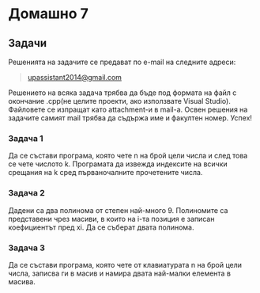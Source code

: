 Домашно 7
=========

## Задачи ##
Решенията на задачите се предават по e-mail на следните адреси:

>upassistant2014@gmail.com

Решението на всяка задача трябва да бъде под формата на файл с окончание .cpp(не целите проекти, ако използвате Visual Studio). Файловете се изпращат като attachment-и в mail-a. 
Освен решения на задачите самият mail трябва да съдържа име и факултен номер. Успех!

### Задача 1 ###

Да се състави програма, която чете n на брой цели числа и след това се чете числото k. Програмата да извежда индексите на всички срещания на k сред първаночалните прочетените числа.

### Задача 2 ### 

Дадени са два полинома от степен най-много 9. Полиномите са представени чрез масиви, в които на i-та позиция е записан коефициентът пред xi. Да се съберат двата полинома.

### Задача 3 ### 

Да се състави програма, която чете от клавиатурата n на брой цели числа, записва ги в масив и намира двата най-малки елемента в масива.